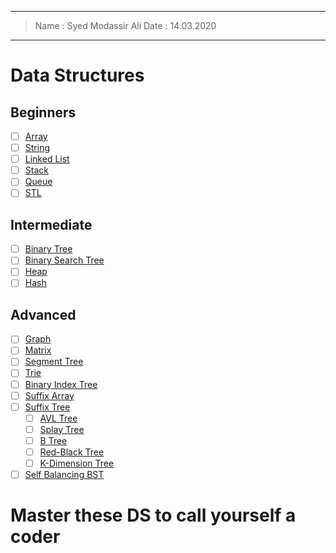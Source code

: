 
------
> Name : Syed Modassir Ali
> Date : 14.03.2020
------

# Data Structures

## Beginners

  - [ ] [Array](https://www.geeksforgeeks.org/array-data-structure/)
  - [ ] [String](https://www.geeksforgeeks.org/string-data-structure/)
  - [ ] [Linked List](https://www.geeksforgeeks.org/data-structures/linked-list/)
  - [ ] [Stack](https://www.geeksforgeeks.org/stack-data-structure/)
  - [ ] [Queue](https://www.geeksforgeeks.org/queue-data-structure/)
  - [ ] [STL](https://www.geeksforgeeks.org/the-c-standard-template-library-stl/) 

## Intermediate
  
  - [ ] [Binary Tree](https://www.geeksforgeeks.org/binary-tree-data-structure/)
  - [ ] [Binary Search Tree](https://www.geeksforgeeks.org/binary-search-tree-data-structure/)
  - [ ] [Heap](https://www.geeksforgeeks.org/heap-data-structure/)
  - [ ] [Hash](https://www.geeksforgeeks.org/hashing-data-structure/)
  
## Advanced 

  - [ ] [Graph](https://www.geeksforgeeks.org/graph-data-structure-and-algorithms/)
  - [ ] [Matrix](https://www.geeksforgeeks.org/matrix/)
  - [ ] [Segment Tree](https://www.geeksforgeeks.org/tag/segment-tree/)
  - [ ] [Trie](https://www.geeksforgeeks.org/tag/trie/)
  - [ ] [Binary Index Tree](https://www.geeksforgeeks.org/tag/binary-indexed-tree/)
  - [ ] [Suffix Array](https://www.geeksforgeeks.org/suffix-array-set-1-introduction/)
  - [ ] [Suffix Tree](https://www.geeksforgeeks.org/tag/suffix-tree/)
    - [ ] [AVL Tree](https://www.geeksforgeeks.org/avl-tree-set-1-insertion/)
    - [ ] [Splay Tree](https://www.geeksforgeeks.org/splay-tree-set-1-insert/)
    - [ ] [B Tree](https://www.geeksforgeeks.org/introduction-of-b-tree-2/)
    - [ ] [Red-Black Tree](https://www.geeksforgeeks.org/red-black-tree-set-1-introduction-2/)
    - [ ] [K-Dimension Tree](https://www.geeksforgeeks.org/k-dimensional-tree/)
  - [ ] [Self Balancing BST](https://www.geeksforgeeks.org/tag/self-balancing-bst/)
    
# **Master these DS to call yourself a coder**
